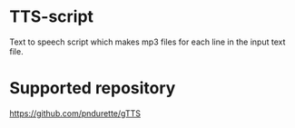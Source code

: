 # TTS-script
Text to speech script which makes mp3 files for each line in the input text file.

# Supported repository
https://github.com/pndurette/gTTS
